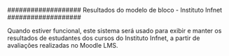 ###################
Resultados do modelo de bloco - Instituto Infnet
###################

Quando estiver funcional, este sistema será usado para exibir e manter os resultados de estudantes dos cursos do Instituto Infnet, a partir de avaliações realizadas no Moodle LMS.